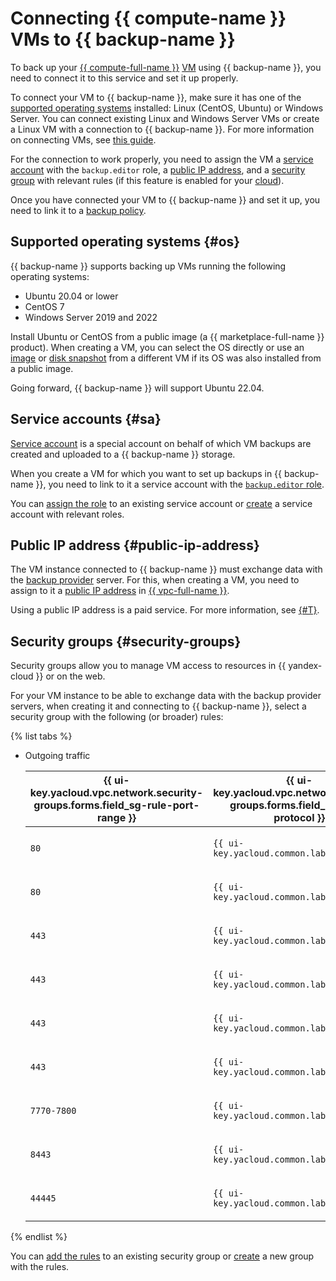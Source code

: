 # Connecting {{ compute-name }} VMs to {{ backup-name }}

To back up your [{{ compute-full-name }}](../../compute/) [VM](../../compute/concepts/vm.md) using {{ backup-name }}, you need to connect it to this service and set it up properly.

To connect your VM to {{ backup-name }}, make sure it has one of the [supported operating systems](#os) installed: Linux (CentOS, Ubuntu) or Windows Server. You can connect existing Linux and Windows Server VMs or create a Linux VM with a connection to {{ backup-name }}. For more information on connecting VMs, see [this guide](../operations/index.md#connect-vm).

For the connection to work properly, you need to assign the VM a [service account](#sa) with the `backup.editor` role, a [public IP address](#public-ip-address), and a [security group](#security-groups) with relevant rules (if this feature is enabled for your [cloud](../../resource-manager/concepts/resources-hierarchy.md#cloud)).

Once you have connected your VM to {{ backup-name }} and set it up, you need to link it to a [backup policy](policy.md).

## Supported operating systems {#os}

{{ backup-name }} supports backing up VMs running the following operating systems:
* Ubuntu 20.04 or lower
* CentOS 7
* Windows Server 2019 and 2022

Install Ubuntu or CentOS from a public image (a {{ marketplace-full-name }} product). When creating a VM, you can select the OS directly or use an [image](../../compute/concepts/image.md) or [disk snapshot](../../compute/concepts/snapshot.md) from a different VM if its OS was also installed from a public image.

Going forward, {{ backup-name }} will support Ubuntu 22.04.

## Service accounts {#sa}

[Service account](../../iam/concepts/users/service-accounts.md) is a special account on behalf of which VM backups are created and uploaded to a {{ backup-name }} storage.

When you create a VM for which you want to set up backups in {{ backup-name }}, you need to link to it a service account with the [`backup.editor` role](../security/index.md).

You can [assign the role](../../iam/operations/sa/assign-role-for-sa.md) to an existing service account or [create](../../iam/operations/sa/create.md) a service account with relevant roles.

## Public IP address {#public-ip-address}

The VM instance connected to {{ backup-name }} must exchange data with the [backup provider](index.md#providers) server. For this, when creating a VM, you need to assign to it a [public IP address](../../vpc/concepts/address.md#public-addresses) in [{{ vpc-full-name }}](../../vpc/).

Using a public IP address is a paid service. For more information, see [{#T}](../../vpc/pricing.md).

## Security groups {#security-groups}

Security groups allow you to manage VM access to resources in {{ yandex-cloud }} or on the web.

For your VM instance to be able to exchange data with the backup provider servers, when creating it and connecting to {{ backup-name }}, select a security group with the following (or broader) rules:

{% list tabs %}

- Outgoing traffic

   | {{ ui-key.yacloud.vpc.network.security-groups.forms.field_sg-rule-port-range }} | {{ ui-key.yacloud.vpc.network.security-groups.forms.field_sg-rule-protocol }} | {{ ui-key.yacloud.vpc.network.security-groups.forms.field_sg-rule-destination }} | {{ ui-key.yacloud.vpc.network.security-groups.forms.field_sg-rule-cidr-blocks }} |
   --- | --- | --- | ---
   | `80` | `{{ ui-key.yacloud.common.label_tcp }}` | `{{ ui-key.yacloud.vpc.network.security-groups.forms.value_sg-rule-destination-cidr }}` | `213.180.193.0/24` |
   | `80` | `{{ ui-key.yacloud.common.label_tcp }}` | `{{ ui-key.yacloud.vpc.network.security-groups.forms.value_sg-rule-destination-cidr }}` | `213.180.204.0/24` |
   | `443` | `{{ ui-key.yacloud.common.label_tcp }}` | `{{ ui-key.yacloud.vpc.network.security-groups.forms.value_sg-rule-destination-cidr }}` | `84.47.172.0/24` |
   | `443` | `{{ ui-key.yacloud.common.label_tcp }}` | `{{ ui-key.yacloud.vpc.network.security-groups.forms.value_sg-rule-destination-cidr }}` | `84.201.181.0/24` |
   | `443` | `{{ ui-key.yacloud.common.label_tcp }}` | `{{ ui-key.yacloud.vpc.network.security-groups.forms.value_sg-rule-destination-cidr }}` | `213.180.193.0/24` |
   | `443` | `{{ ui-key.yacloud.common.label_tcp }}` | `{{ ui-key.yacloud.vpc.network.security-groups.forms.value_sg-rule-destination-cidr }}` | `213.180.204.0/24` |
   | `7770-7800` | `{{ ui-key.yacloud.common.label_tcp }}` | `{{ ui-key.yacloud.vpc.network.security-groups.forms.value_sg-rule-destination-cidr }}` | `84.47.172.0/24` |
   | `8443` | `{{ ui-key.yacloud.common.label_tcp }}` | `{{ ui-key.yacloud.vpc.network.security-groups.forms.value_sg-rule-destination-cidr }}` | `84.47.172.0/24` |
   | `44445` | `{{ ui-key.yacloud.common.label_tcp }}` | `{{ ui-key.yacloud.vpc.network.security-groups.forms.value_sg-rule-destination-cidr }}` | `51.250.1.0/24` |

{% endlist %}

You can [add the rules](../../vpc/operations/security-group-add-rule.md) to an existing security group or [create](../../vpc/operations/security-group-create.md) a new group with the rules.